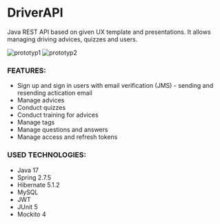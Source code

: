 # DriverAPI
Java REST API based on given UX template and presentations. It allows managing driving advices, quizzes and users.

![prototyp1](https://user-images.githubusercontent.com/24356805/201315205-06f1379a-37a9-42a7-a789-5ce05ed1b36c.jpg)
![prototyp2](https://user-images.githubusercontent.com/24356805/201315218-e95bbc33-08bb-4baa-bbdd-fd076061f30a.jpg)

### FEATURES:
* Sign up and sign in users with email verification (JMS) - sending and resending actication email
* Manage advices
* Conduct quizzes
* Conduct training for advices
* Manage tags
* Manage questions and answers
* Manage access and refresh tokens



### USED TECHNOLOGIES:
* Java 17
* Spring 2.7.5
* Hibernate 5.1.2
* MySQL
* JWT
* JUnit 5
* Mockito 4
